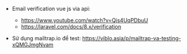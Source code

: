 - Email verification vue js via api:
  + https://www.youtube.com/watch?v=Qjs4UqPDbuU
  + https://laravel.com/docs/8.x/verification
  
 - Sử dụng mailtrap.io để test: https://viblo.asia/p/mailtrap-va-testing-xQMGJmgNvam
  
